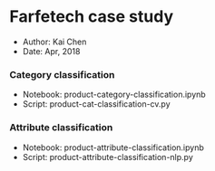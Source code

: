 # Farfetech case study

- Author: Kai Chen
- Date: Apr, 2018

### Category classification

- Notebook: product-category-classification.ipynb
- Script:   product-cat-classification-cv.py

### Attribute classification

- Notebook: product-attribute-classification.ipynb
- Script:   product-attribute-classification-nlp.py
